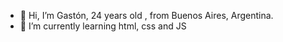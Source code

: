 - 👋 Hi, I’m Gastón, 24 years old , from Buenos Aires, Argentina.
- 🌱 I’m currently learning html, css and JS

<!---
159gatik/159gatik is a ✨ special ✨ repository because its `README.md` (this file) appears on your GitHub profile.
You can click the Preview link to take a look at your changes.
--->
